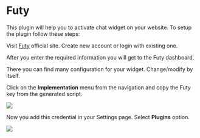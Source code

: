 # Futy

This plugin will help you to activate chat widget on your website. To setup the plugin follow these steps:

Visit [Futy](https://www.futy.io/) official site. Create new account or login with existing one.

After you enter the required information you will get to the Futy dashboard.

There you can find many configuration for your widget. Change/modify by itself.

Click on the **Implementation** menu from the navigation and copy the Futy key from the generated script.

![](https://gblobscdn.gitbook.com/assets%2F-MRvYy02Z4zD5OD7PLtd%2F-MXBkzXH1BN8-7qnVCxT%2F-MXBmR68VXvKaABL7Bkf%2FScreenshot.png?alt=media&token=d8cfd4dd-3c4a-461f-b063-f367b3aa9f03)

Now you add this credential in your Settings page. Select **Plugins** option.

![](https://gblobscdn.gitbook.com/assets%2F-MRvYy02Z4zD5OD7PLtd%2F-MXBkzXH1BN8-7qnVCxT%2F-MXBmkUJJhY5IOu-x-mW%2FScreenshot%20%281%29.png?alt=media&token=343f515b-79e5-4485-962c-31dd990cf945)

